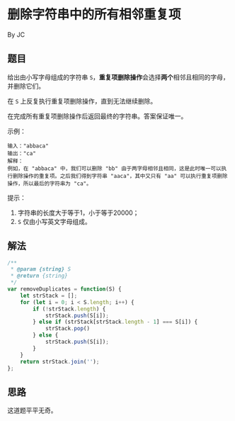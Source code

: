 # 删除字符串中的所有相邻重复项
By JC

## 题目
给出由小写字母组成的字符串 ``S``，**重复项删除操作**会选择**两个**相邻且相同的字母，并删除它们。

在 ``S`` 上反复执行重复项删除操作，直到无法继续删除。

在完成所有重复项删除操作后返回最终的字符串。答案保证唯一。

示例：
```
输入："abbaca"
输出："ca"
解释：
例如，在 "abbaca" 中，我们可以删除 "bb" 由于两字母相邻且相同，这是此时唯一可以执行删除操作的重复项。之后我们得到字符串 "aaca"，其中又只有 "aa" 可以执行重复项删除操作，所以最后的字符串为 "ca"。
```

提示：
1. 字符串的长度大于等于1，小于等于20000；
2. ``S`` 仅由小写英文字母组成。
## 解法
```js
/**
 * @param {string} S
 * @return {string}
 */
var removeDuplicates = function(S) {
    let strStack = [];
    for (let i = 0; i < S.length; i++) {
        if (!strStack.length) {
            strStack.push(S[i]);
        } else if (strStack[strStack.length - 1] === S[i]) {
            strStack.pop()
        } else {
            strStack.push(S[i]);
        }
    }
    return strStack.join('');
};
```
## 思路

这道题平平无奇。